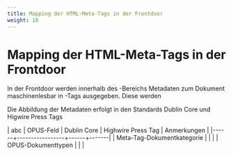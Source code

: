 ```yaml
---
title: Mapping der HTML-Meta-Tags in der Frontdoor
weight: 10
---
```


# Mapping der HTML-Meta-Tags in der Frontdoor

In der Frontdoor werden innerhalb des <body>-Bereichs Metadaten zum Dokument maschinenlesbar in <meta>-Tags ausgegeben. Diese werden

Die Abbildung der Metadaten erfolgt in den Standards Dublin Core und Higwire Press Tags

| abc | OPUS-Feld | Dublin Core | Highwire Press Tag | Anmerkungen |
|------+-----------------+------+-------|
| Meta-Tag-Dokumentkategorie | | |
| OPUS-Dokumenttypen | | |
